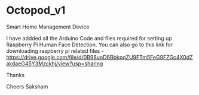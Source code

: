 # Octopod_v1
Smart Home Management Device

I have addded all the Arduino Code and files required for setting up Raspberry Pi Human Face Detection.
You can also go to this link for downloading raspberry pi related files - https://drive.google.com/file/d/0B98uoD6BbkpqZU9FTm5FeG9FZGc4X0dZakdaeG45Y3Mzckhj/view?usp=sharing

Thanks

Cheers Saksham
